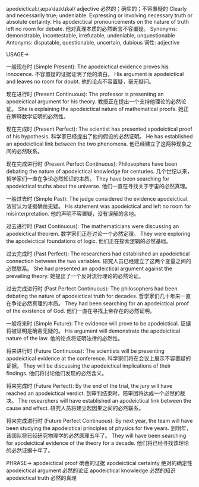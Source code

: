 apodeictical:/ˌæpəˈdaɪktɪkəl/
adjective
必然的；确实的；不容置疑的
Clearly and necessarily true; undeniable. Expressing or involving necessary truth or absolute certainty.
His apodeictical pronouncements on the nature of truth left no room for debate. 他对真理本质的必然断言不容置疑。
Synonyms: demonstrable, incontestable, irrefutable, undeniable, unquestionable
Antonyms: disputable, questionable, uncertain, dubious
词性: adjective


USAGE->

一般现在时 (Simple Present):
The apodeictical evidence proves his innocence.  不容置疑的证据证明了他的清白。
His argument is apodeictical and leaves no room for doubt.  他的论点不容置疑，毫无疑问。


现在进行时 (Present Continuous):
The professor is presenting an apodeictical argument for his theory.  教授正在提出一个支持他理论的必然论证。
She is explaining the apodeictical nature of mathematical proofs.  她正在解释数学证明的必然性。


现在完成时 (Present Perfect):
The scientist has presented apodeictical proof of his hypothesis.  科学家已经提出了他的假设的必然证明。
He has established an apodeictical link between the two phenomena.  他已经建立了这两种现象之间的必然联系。


现在完成进行时 (Present Perfect Continuous):
Philosophers have been debating the nature of apodeictical knowledge for centuries.  几个世纪以来，哲学家们一直在争论必然知识的本质。
They have been searching for apodeictical truths about the universe.  他们一直在寻找关于宇宙的必然真理。


一般过去时 (Simple Past):
The judge considered the evidence apodeictical.  法官认为证据确凿无疑。
His statement was apodeictical and left no room for misinterpretation.  他的声明不容置疑，没有误解的余地。


过去进行时 (Past Continuous):
The mathematicians were discussing an apodeictical theorem.  数学家们正在讨论一个必然定理。
They were exploring the apodeictical foundations of logic.  他们正在探索逻辑的必然基础。


过去完成时 (Past Perfect):
The researchers had established an apodeictical connection between the two variables.  研究人员已经建立了这两个变量之间的必然联系。
She had presented an apodeictical argument against the prevailing theory.  她提出了一个反对流行理论的必然论证。


过去完成进行时 (Past Perfect Continuous):
The philosophers had been debating the nature of apodeictical truth for decades.  哲学家们几十年来一直在争论必然真理的本质。
They had been searching for an apodeictical proof of the existence of God.  他们一直在寻找上帝存在的必然证明。


一般将来时 (Simple Future):
The evidence will prove to be apodeictical.  证据将被证明是确凿无疑的。
His argument will demonstrate the apodeictical nature of the law.  他的论点将证明法律的必然性。


将来进行时 (Future Continuous):
The scientists will be presenting apodeictical evidence at the conference.  科学家们将在会议上展示不容置疑的证据。
They will be discussing the apodeictical implications of their findings.  他们将讨论他们发现的必然含义。


将来完成时 (Future Perfect):
By the end of the trial, the jury will have reached an apodeictical verdict.  到审判结束时，陪审团将达成一个必然的裁决。
The researchers will have established an apodeictical link between the cause and effect.  研究人员将建立起因果之间的必然联系。


将来完成进行时 (Future Perfect Continuous):
By next year, the team will have been studying the apodeictical principles of physics for five years.  到明年，该团队将已经研究物理学的必然原理五年了。
They will have been searching for apodeictical evidence of the theory for a decade.  他们将已经寻找该理论的必然证据十年了。



PHRASE->
apodeictical proof  确凿的证据
apodeictical certainty  绝对的确定性
apodeictical argument  必然的论证
apodeictical knowledge  必然的知识
apodeictical truth  必然的真理
